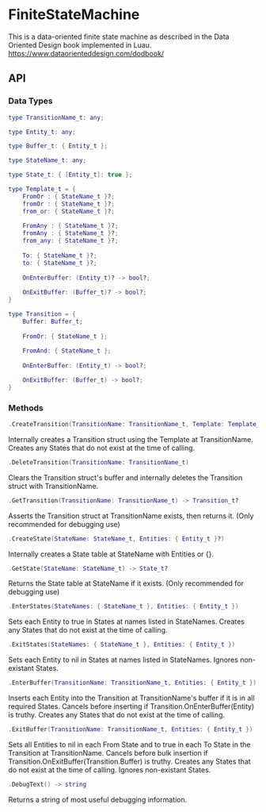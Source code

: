 # FiniteStateMachine
This is a data-oriented finite state machine as described in the Data Oriented Design book implemented in Luau. https://www.dataorienteddesign.com/dodbook/

## API

### Data Types
```lua
type TransitionName_t: any;
```

```lua
type Entity_t: any;
```

```lua
type Buffer_t: { Entity_t };
```

```lua
type StateName_t: any;
```

```lua
type State_t: { [Entity_t]: true };
```

```lua
type Template_t = {
    FromOr : { StateName_t }?;
    fromOr : { StateName_t }?;
    from_or: { StateName_t }?;
    
    FromAny : { StateName_t }?;
    fromAny : { StateName_t }?;
    from_any: { StateName_t }?;
    
    To: { StateName_t }?;
    to: { StateName_t }?;
    
    OnEnterBuffer: (Entity_t)? -> bool?;
    
    OnExitBuffer: (Buffer_t)? -> bool?;
}
```

```lua
type Transition = {
    Buffer: Buffer_t;
    
    FromOr: { StateName_t };
    
    FromAnd: { StateName_t };
    
    OnEnterBuffer: (Entity_t) -> bool?;

    OnExitBuffer: (Buffer_t) -> bool?;
}
```

### Methods
```lua
.CreateTransition(TransitionName: TransitionName_t, Template: Template_t)
```
Internally creates a Transition struct using the Template at TransitionName. Creates any States that do not exist at the time of calling.

```lua
.DeleteTransition(TransitionName: TransitionName_t)
```
Clears the Transition struct's buffer and internally deletes the Transition struct with TransitionName.

```lua
.GetTransition(TransitionName: TransitionName_t) -> Transition_t?
```
Asserts the Transition struct at TransitionName exists, then returns it. (Only recommended for debugging use)

```lua
.CreateState(StateName: StateName_t, Entities: { Entity_t }?)
```
Internally creates a State table at StateName with Entities or {}.

```lua
.GetState(StateName: StateName_t) -> State_t?
```
Returns the State table at StateName if it exists. (Only recommended for debugging use)

```lua
.EnterStates(StateNames: { StateName_t }, Entities: { Entity_t })
```
Sets each Entity to true in States at names listed in StateNames. Creates any States that do not exist at the time of calling.

```lua
.ExitStates(StateNames: { StateName_t }, Entities: { Entity_t })
```
Sets each Entity to nil in States at names listed in StateNames. Ignores non-existant States.

```lua
.EnterBuffer(TransitionName: TransitionName_t, Entities: { Entity_t })
```
Inserts each Entity into the Transition at TransitionName's buffer if it is in all required States. Cancels before inserting if Transition.OnEnterBuffer(Entity) is truthy. Creates any States that do not exist at the time of calling.

```lua
.ExitBuffer(TransitionName: TransitionName_t, Entities: { Entity_t })
```
Sets all Entities to nil in each From State and to true in each To State in the Transition at TransitionName. Cancels before bulk insertion if Transition.OnExitBuffer(Transition.Buffer) is truthy. Creates any States that do not exist at the time of calling. Ignores non-existant States.

```lua
.DebugText() -> string
```
Returns a string of most useful debugging information.